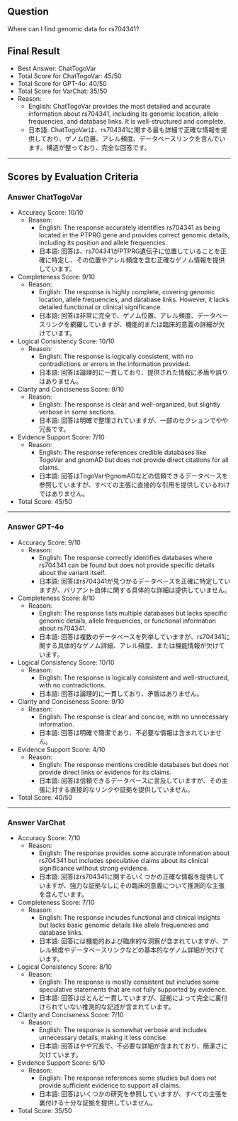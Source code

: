 ## Question

Where can I find genomic data for rs704341?

## Final Result

- Best Answer: ChatTogoVar
- Total Score for ChatTogoVar: 45/50
- Total Score for GPT-4o: 40/50
- Total Score for VarChat: 35/50
- Reason:
  - English: ChatTogoVar provides the most detailed and accurate information about rs704341, including its genomic location, allele frequencies, and database links. It is well-structured and complete.
  - 日本語: ChatTogoVarは、rs704341に関する最も詳細で正確な情報を提供しており、ゲノム位置、アレル頻度、データベースリンクを含んでいます。構造が整っており、完全な回答です。

---

## Scores by Evaluation Criteria

### Answer ChatTogoVar
- Accuracy Score: 10/10
  - Reason: 
    - English: The response accurately identifies rs704341 as being located in the PTPRG gene and provides correct genomic details, including its position and allele frequencies.
    - 日本語: 回答は、rs704341がPTPRG遺伝子に位置していることを正確に特定し、その位置やアレル頻度を含む正確なゲノム情報を提供しています。
- Completeness Score: 9/10
  - Reason: 
    - English: The response is highly complete, covering genomic location, allele frequencies, and database links. However, it lacks detailed functional or clinical significance.
    - 日本語: 回答は非常に完全で、ゲノム位置、アレル頻度、データベースリンクを網羅していますが、機能的または臨床的意義の詳細が欠けています。
- Logical Consistency Score: 10/10
  - Reason: 
    - English: The response is logically consistent, with no contradictions or errors in the information provided.
    - 日本語: 回答は論理的に一貫しており、提供された情報に矛盾や誤りはありません。
- Clarity and Conciseness Score: 9/10
  - Reason: 
    - English: The response is clear and well-organized, but slightly verbose in some sections.
    - 日本語: 回答は明確で整理されていますが、一部のセクションでやや冗長です。
- Evidence Support Score: 7/10
  - Reason: 
    - English: The response references credible databases like TogoVar and gnomAD but does not provide direct citations for all claims.
    - 日本語: 回答はTogoVarやgnomADなどの信頼できるデータベースを参照していますが、すべての主張に直接的な引用を提供しているわけではありません。
- Total Score: 45/50

---

### Answer GPT-4o
- Accuracy Score: 9/10
  - Reason: 
    - English: The response correctly identifies databases where rs704341 can be found but does not provide specific details about the variant itself.
    - 日本語: 回答はrs704341が見つかるデータベースを正確に特定していますが、バリアント自体に関する具体的な詳細は提供していません。
- Completeness Score: 8/10
  - Reason: 
    - English: The response lists multiple databases but lacks specific genomic details, allele frequencies, or functional information about rs704341.
    - 日本語: 回答は複数のデータベースを列挙していますが、rs704341に関する具体的なゲノム詳細、アレル頻度、または機能情報が欠けています。
- Logical Consistency Score: 10/10
  - Reason: 
    - English: The response is logically consistent and well-structured, with no contradictions.
    - 日本語: 回答は論理的に一貫しており、矛盾はありません。
- Clarity and Conciseness Score: 9/10
  - Reason: 
    - English: The response is clear and concise, with no unnecessary information.
    - 日本語: 回答は明確で簡潔であり、不必要な情報は含まれていません。
- Evidence Support Score: 4/10
  - Reason: 
    - English: The response mentions credible databases but does not provide direct links or evidence for its claims.
    - 日本語: 回答は信頼できるデータベースに言及していますが、その主張に対する直接的なリンクや証拠を提供していません。
- Total Score: 40/50

---

### Answer VarChat
- Accuracy Score: 7/10
  - Reason: 
    - English: The response provides some accurate information about rs704341 but includes speculative claims about its clinical significance without strong evidence.
    - 日本語: 回答はrs704341に関するいくつかの正確な情報を提供していますが、強力な証拠なしにその臨床的意義について推測的な主張を含んでいます。
- Completeness Score: 7/10
  - Reason: 
    - English: The response includes functional and clinical insights but lacks basic genomic details like allele frequencies and database links.
    - 日本語: 回答には機能的および臨床的な洞察が含まれていますが、アレル頻度やデータベースリンクなどの基本的なゲノム詳細が欠けています。
- Logical Consistency Score: 8/10
  - Reason: 
    - English: The response is mostly consistent but includes some speculative statements that are not fully supported by evidence.
    - 日本語: 回答はほとんど一貫していますが、証拠によって完全に裏付けられていない推測的な記述が含まれています。
- Clarity and Conciseness Score: 7/10
  - Reason: 
    - English: The response is somewhat verbose and includes unnecessary details, making it less concise.
    - 日本語: 回答はやや冗長で、不必要な詳細が含まれており、簡潔さに欠けています。
- Evidence Support Score: 6/10
  - Reason: 
    - English: The response references some studies but does not provide sufficient evidence to support all claims.
    - 日本語: 回答はいくつかの研究を参照していますが、すべての主張を裏付ける十分な証拠を提供していません。
- Total Score: 35/50